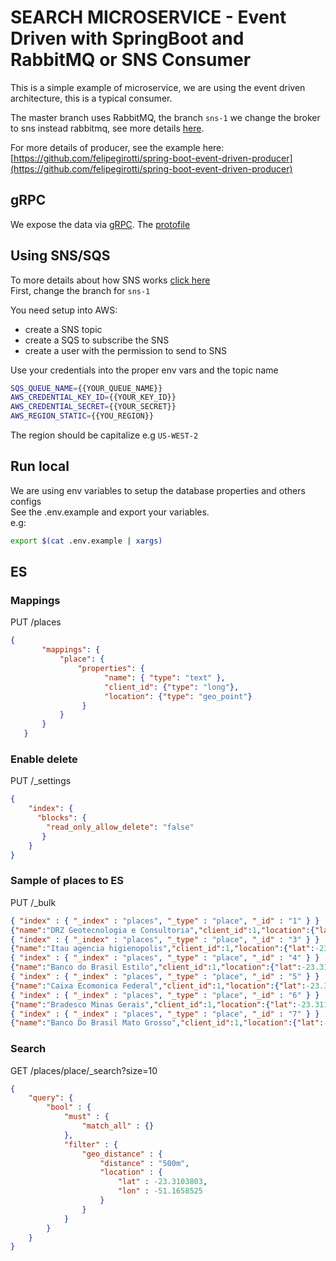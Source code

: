 # SEARCH MICROSERVICE - Event Driven with SpringBoot and RabbitMQ or SNS Consumer
This is a simple example of microservice, we are using the event driven architecture, this is a typical consumer.

The master branch uses RabbitMQ, the branch `sns-1` we change the broker to sns instead rabbitmq, see more details [here](#using-SNS/SQS).

For more details of producer, see the example here: [https://github.com/felipegirotti/spring-boot-event-driven-producer](https://github.com/felipegirotti/spring-boot-event-driven-producer)

## gRPC   
We expose the data via [gRPC](https://grpc.io/). The [protofile](src/main/proto/place.proto) 

## Using SNS/SQS
To more details about how SNS works [click here](https://aws.amazon.com/sns/)   
First, change the branch for `sns-1`       
   
You need setup into AWS:
 - create a SNS topic
 - create a SQS to subscribe the SNS
 - create a user with the permission to send to SNS
 
 Use your credentials into the proper env vars and the topic name
 ```bash
 SQS_QUEUE_NAME={{YOUR_QUEUE_NAME}}
 AWS_CREDENTIAL_KEY_ID={{YOUR_KEY_ID}}
 AWS_CREDENTIAL_SECRET={{YOUR_SECRET}}
 AWS_REGION_STATIC={{YOU_REGION}}
 ```
 The region should be capitalize e.g `US-WEST-2`

## Run local
We are using env variables to setup the database properties and others configs  
See the .env.example and export your variables.  
e.g:    
```bash
export $(cat .env.example | xargs)
```

## ES
### Mappings
PUT /places
```json
{
       "mappings": {
           "place": {
               "properties": {
                     "name": { "type": "text" },
                     "client_id": {"type": "long"},
                     "location": {"type": "geo_point"}
                }
           }
       }
   }
```

### Enable delete
PUT /_settings
```json
{
    "index": {
      "blocks": {
        "read_only_allow_delete": "false"
       }
    }
}
```

### Sample of places to ES
PUT /_bulk

```json
{ "index" : { "_index" : "places", "_type" : "place", "_id" : "1" } }
{"name":"DRZ Geotecnologia e Consultoria","client_id":1,"location":{"lat":-23.3103803,"lon":-51.1658525}}
{ "index" : { "_index" : "places", "_type" : "place", "_id" : "3" } }
{"name":"Itau agencia higienopolis","client_id":1,"location":{"lat":-23.3103803,"lon":-51.1763226}}
{ "index" : { "_index" : "places", "_type" : "place", "_id" : "4" } }
{"name":"Banco do Brasil Estilo","client_id":1,"location":{"lat":-23.3103803,"lon":-51.1667319}}
{ "index" : { "_index" : "places", "_type" : "place", "_id" : "5" } }
{"name":"Caixa Ecomonica Federal","client_id":1,"location":{"lat":-23.3114913,"lon":-51.1660693}}
{ "index" : { "_index" : "places", "_type" : "place", "_id" : "6" } }
{"name":"Bradesco Minas Gerais","client_id":1,"location":{"lat":-23.3116208,"lon":-51.1572625}}
{ "index" : { "_index" : "places", "_type" : "place", "_id" : "7" } }
{"name":"Banco Do Brasil Mato Grosso","client_id":1,"location":{"lat":-23.3116208,"lon":-51.1572625}}
```

### Search
GET /places/place/_search?size=10
```json
{
    "query": {
        "bool" : {
            "must" : {
                "match_all" : {}
            },
            "filter" : {
                "geo_distance" : {
                    "distance" : "500m",
                    "location" : {
                        "lat" : -23.3103803,
                        "lon" : -51.1658525
                    }
                }
            }
        }
    }
}

```